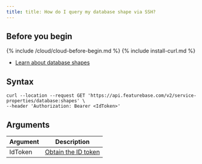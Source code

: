 ```yaml
---
title: title: How do I query my database shape via SSH?
---
```


## Before you begin

{% include /cloud/cloud-before-begin.md %}
{% include install-curl.md %}
* [Learn about database shapes](/cloud/cloud-databases/cloud-db-shape)

## Syntax

```shell
curl --location --request GET 'https://api.featurebase.com/v2/service-properties/database:shapes' \
--header 'Authorization: Bearer <IdToken>'
```

## Arguments

| Argument | Description |
|---|---|
| IdToken | [Obtain the ID token](/cloud/query-cloud-data/cloud-obtain-tokens-ssh) |
